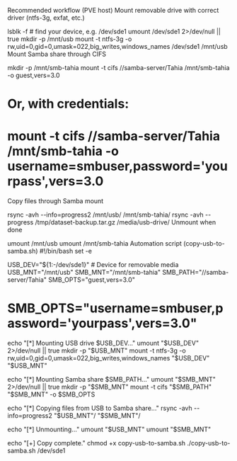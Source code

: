 Recommended workflow (PVE host)
Mount removable drive with correct driver (ntfs-3g, exfat, etc.)


lsblk -f   # find your device, e.g. /dev/sde1
umount /dev/sde1 2>/dev/null || true
mkdir -p /mnt/usb
mount -t ntfs-3g -o rw,uid=0,gid=0,umask=022,big_writes,windows_names /dev/sde1 /mnt/usb
Mount Samba share through CIFS

mkdir -p /mnt/smb-tahia
mount -t cifs //samba-server/Tahia /mnt/smb-tahia -o guest,vers=3.0
# Or, with credentials:
# mount -t cifs //samba-server/Tahia /mnt/smb-tahia -o username=smbuser,password='yourpass',vers=3.0
Copy files through Samba mount

rsync -avh --info=progress2 /mnt/usb/ /mnt/smb-tahia/
rsync -avh --progress /tmp/dataset-backup.tar.gz /media/usb-drive/
Unmount when done

umount /mnt/usb
umount /mnt/smb-tahia
Automation script (copy-usb-to-samba.sh)
#!/bin/bash
set -e

USB_DEV="${1:-/dev/sde1}"   # Device for removable media
USB_MNT="/mnt/usb"
SMB_MNT="/mnt/smb-tahia"
SMB_PATH="//samba-server/Tahia"
SMB_OPTS="guest,vers=3.0"
# SMB_OPTS="username=smbuser,password='yourpass',vers=3.0"

echo "[*] Mounting USB drive $USB_DEV..."
umount "$USB_DEV" 2>/dev/null || true
mkdir -p "$USB_MNT"
mount -t ntfs-3g -o rw,uid=0,gid=0,umask=022,big_writes,windows_names "$USB_DEV" "$USB_MNT"

echo "[*] Mounting Samba share $SMB_PATH..."
umount "$SMB_MNT" 2>/dev/null || true
mkdir -p "$SMB_MNT"
mount -t cifs "$SMB_PATH" "$SMB_MNT" -o $SMB_OPTS

echo "[*] Copying files from USB to Samba share..."
rsync -avh --info=progress2 "$USB_MNT"/ "$SMB_MNT"/

echo "[*] Unmounting..."
umount "$USB_MNT"
umount "$SMB_MNT"

echo "[+] Copy complete."
chmod +x copy-usb-to-samba.sh
./copy-usb-to-samba.sh /dev/sde1